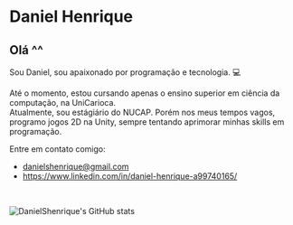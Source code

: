 # Daniel Henrique

## Olá ^^

Sou Daniel, sou apaixonado por programação e tecnologia. :computer:<br>
  
Até o momento, estou cursando apenas o ensino superior em ciência da computação, na UniCarioca. <br>
Atualmente, sou estágiário do NUCAP. 
Porém nos meus tempos vagos, programo jogos 2D na Unity, sempre tentando aprimorar minhas skills em programação. <br>
  
Entre em contato comigo:<br>
- danielshenrique@gmail.com<br>
- https://www.linkedin.com/in/daniel-henrique-a99740165/

<br>

![DanielShenrique's GitHub stats](https://github-readme-stats.vercel.app/api?username=DanielShenrique&show_icons=true&theme=nord)
